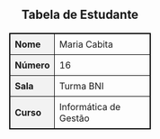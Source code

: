 
<html lang="pt">
<head>
    <meta charset="UTF-8">
    <meta name="viewport" content="width=device-width, initial-scale=1.0">
    <title>Tabela de Estudante</title>
    <style>
        table {
            width: 50%;
            margin: 20px auto;
            border-collapse: collapse;
        }
        table, th, td {
            border: 1px solid black;
        }
        th, td {
            padding: 8px;
            text-align: left;
        }
        th {
            background-color: #f2f2f2;
        }
    </style>
</head>
<body>

<h2 style="text-align:center;">Tabela de Estudante</h2>

<table>
    <tr>
        <th>Nome</th>
        <td>Maria Cabita</td>
    </tr>
    <tr>
        <th>Número</th>
        <td>16</td>
    </tr>
    <tr>
        <th>Sala</th>
        <td>Turma BNI</td>
    </tr>
    <tr>
        <th>Curso</th>
        <td>Informática de Gestão</td>
    </tr>
</table>

</body>
</html>
